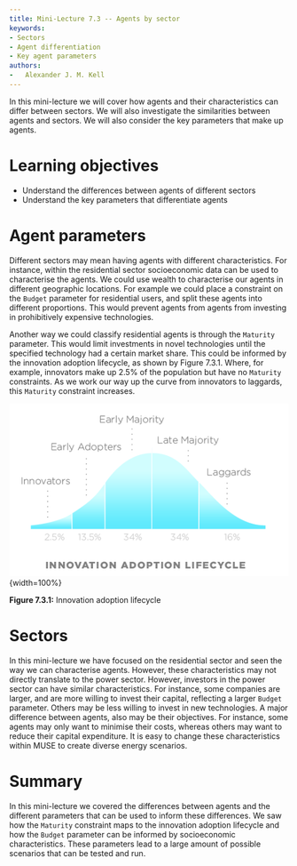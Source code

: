 ```yaml
---
title: Mini-Lecture 7.3 -- Agents by sector
keywords:
- Sectors
- Agent differentiation
- Key agent parameters
authors:
-   Alexander J. M. Kell
---
```


In this mini-lecture we will cover how agents and their characteristics can differ between sectors. We will also investigate the similarities between agents and sectors. We will also consider the key parameters that make up agents.

# Learning objectives

- Understand the differences between agents of different sectors
- Understand the key parameters that differentiate agents


# Agent parameters

Different sectors may mean having agents with different characteristics. For instance, within the residential sector socioeconomic data can be used to characterise the agents. We could use wealth to characterise our agents in different geographic locations. For example we could place a constraint on the `Budget` parameter for residential users, and split these agents into different proportions. This would prevent agents from agents from investing in prohibitively expensive technologies.

Another way we could classify residential agents is through the `Maturity` parameter. This would limit investments in novel technologies until the specified technology had a certain market share. This could be informed by the innovation adoption lifecycle, as shown by Figure 7.3.1. Where, for example, innovators make up 2.5% of the population but have no `Maturity` constraints. As we work our way up the curve from innovators to laggards, this `Maturity` constraint increases.

![](assets/Figure_7.3.1.png){width=100%}

**Figure 7.3.1:** Innovation adoption lifecycle

# Sectors

In this mini-lecture we have focused on the residential sector and seen the way we can characterise agents. However, these characteristics may not directly translate to the power sector. However, investors in the power sector can have similar characteristics. For instance, some companies are larger, and are more willing to invest their capital, reflecting a larger `Budget` parameter. Others may be less willing to invest in new technologies. A major difference between agents, also may be their objectives. For instance, some agents may only want to minimise their costs, whereas others may want to reduce their capital expenditure. It is easy to change these characteristics within MUSE to create diverse energy scenarios.



# Summary

In this mini-lecture we covered the differences between agents and the different parameters that can be used to inform these differences. We saw how the `Maturity` constraint maps to the innovation adoption lifecycle and how the `Budget` parameter can be informed by socioeconomic characteristics. These parameters lead to a large amount of possible scenarios that can be tested and run.